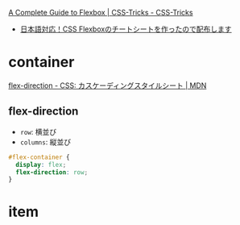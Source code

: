 [A Complete Guide to Flexbox | CSS-Tricks - CSS-Tricks](https://css-tricks.com/snippets/css/a-guide-to-flexbox/)

- [日本語対応！CSS Flexboxのチートシートを作ったので配布します](https://www.webcreatorbox.com/tech/css-flexbox-cheat-sheet)

# container

[flex-direction - CSS: カスケーディングスタイルシート | MDN](https://developer.mozilla.org/ja/docs/Web/CSS/flex-direction)

## flex-direction

- `row`: 横並び
- `columns`: 縦並び

```css
#flex-container {
  display: flex;
  flex-direction: row;
}
```

# item
